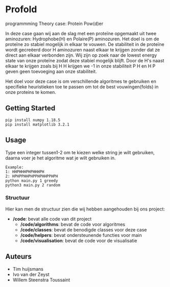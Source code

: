 # Profold
programmming Theory
case: Protein Pow(d)er

In deze case gaan wij aan de slag met een proteïne opgemaakt uit twee aminozuren: Hydrophobe(H) en Polaire(P) aminozuren. Het doel is om de proteïne zo stabiel mogelijk in elkaar te vouwen. De stabiliteit in de proteïne wordt gecreëerd  door H aminozuren naast elkaar te krijgen zonder dat ze direct aan elkaar verbonden zijn. Wij zijn op zoek naar de 
lowest energy state van onze proteïne zodat deze stabiel mogelijk blijft. Door de H's naast elkaar te krijgen zoals bij H H  krijgen we -1 in onze stabiliteit P H en H P geven geen toevoeging aan onze stabiliteit.

Het doel voor deze case is om verschillende algoritmes te gebruiken en specifieke heuristieken toe te passen om tot de best vouwingen(folds) in onze proteins te komen.

## Getting Started
```command 
pip install numpy 1.18.5
pip install matplotlib 3.2.1
```
## Usage 
Type een integer tussen1-2 om te kiezen welke string je wilt gebruiken, daarna voer je het algoritme wat je wilt gebruiken in.
```command
Example:
1: HHPHHHPHPHHHPH
2: HPHPPHHPHPPHPHHPPHPH
python main.py 1 greedy
python3 main.py 2 random
```
### Structuur

Hier kan men de structuur zien die wij hebben aangehouden bij ons project:

- **/code**: bevat alle code van dit project
  - **/code/algorithms**: bevat de code voor algoritmes
  - **/code/classes**: bevat de benodigde classes voor deze case
  - **/code/helpers**: bevat ondersteunende functies voor main
  - **/code/visualisation**: bevat de code voor de visualisatie

## Auteurs
- Tim huijsmans
- Ivo van der Zeyst
- Willem Steenstra Toussaint
